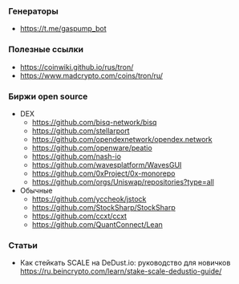 
### Генераторы

- https://t.me/gaspump_bot

### Полезные ссылки 

- https://coinwiki.github.io/rus/tron/
- https://www.madcrypto.com/coins/tron/ru/

### Биржи open source

- DEX
  - https://github.com/bisq-network/bisq
  - https://github.com/stellarport
  - https://github.com/opendexnetwork/opendex.network
  - https://github.com/openware/peatio
  - https://github.com/nash-io
  - https://github.com/wavesplatform/WavesGUI
  - https://github.com/0xProject/0x-monorepo
  - https://github.com/orgs/Uniswap/repositories?type=all
- Обычные
  - https://github.com/yccheok/jstock
  - https://github.com/StockSharp/StockSharp
  - https://github.com/ccxt/ccxt
  - https://github.com/QuantConnect/Lean

### Статьи

- Как стейкать SCALE на DeDust.io: руководство для новичков https://ru.beincrypto.com/learn/stake-scale-dedustio-guide/
